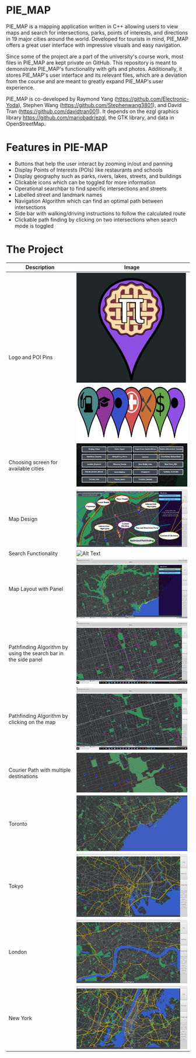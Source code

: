 # PIE_MAP
PIE_MAP is a mapping application written in C++ allowing users to view maps and search for intersections, parks, points of interests, and directions in 19 major cities around the world. Developed for tourists in mind, PIE_MAP offers a great user interface with impressive visuals and easy navigation. 

Since some of the project are a part of the university's course work, most files in PIE_MAP are kept private on GitHub. This repository is meant to demonstrate PIE_MAP's functionality with gifs and photos. Additionally, it stores PIE_MAP's user interface and its relevant files, which are a deviation from the course and are meant to greatly expand PIE_MAP's user experience.

PIE_MAP is co-developed by Raymond Yang (https://github.com/Electronic-Yoda), Stephen Wang (https://github.com/Stephenwang3801), and David Tran (https://github.com/davidtran001). 
It depends on the ezgl graphics library https://github.com/mariobadr/ezgl, the GTK library, and data in OpenStreetMap. 

# Features in PIE-MAP
- Buttons that help the user interact by zooming in/out and panning
- Display Points of Interests (POIs) like restaurants and schools
- Display geography such as parks, rivers, lakes, streets, and buildings
- Clickable icons which can be toggled for more information
- Operational searchbar to find specific intersections and streets
- Labelled street and landmark names
- Navigation Algorithm which can find an optimal path between intersections
- Side bar with walking/driving instructions to follow the calculated route
- Clickable path finding by clicking on two intersections when search mode is toggled

# The Project
| Description | Image |
|-------------|-------|
| Logo and POI Pins | <img src="https://github.com/Stephenwang3801/PIE_MAP/blob/main/images/Logo.png?raw=true" width="300" height="300"> <img src="https://github.com/Stephenwang3801/PIE_MAP/blob/main/images/Pins.png?raw=true" width="465" height="155"> |
| Choosing screen for available cities | <img src="https://github.com/Stephenwang3801/PIE_MAP/blob/main/images/Available%20Cities.png?raw=true"> |
| Map Design | <img src="https://github.com/Stephenwang3801/PIE_MAP/blob/main/images/Map%20Design.png?raw=true"> |
| Search Functionality | ![Alt Text](https://github.com/Stephenwang3801/PIE_MAP/blob/main/images/Search.gif?raw=true) |
| Map Layout with Panel | <img src="https://github.com/Stephenwang3801/PIE_MAP/blob/main/images/Map%20Layout%20With%20Panel.png?raw=true"> |
| Pathfinding Algorithm by using the search bar in the side panel | <img src="https://github.com/Stephenwang3801/PIE_MAP/blob/main/images/Direction%20Algo%20Keyboard.gif?raw=true"> | 
| Pathfinding Algorithm by clicking on the map | <img src="https://github.com/Stephenwang3801/PIE_MAP/blob/main/images/Direction%20Algo%20Clicking.gif?raw=true"> | 
| Courier Path with multiple destinations | <img src="https://github.com/Stephenwang3801/PIE_MAP/blob/main/images/Courier%20Path.png?raw=true"> | 
| Toronto | <img src="https://github.com/Stephenwang3801/PIE_MAP/blob/main/images/Toronto.png?raw=true"> | 
| Tokyo | <img src="https://github.com/Stephenwang3801/PIE_MAP/blob/main/images/Tokyo.png?raw=true"> | 
| London | <img src="https://github.com/Stephenwang3801/PIE_MAP/blob/main/images/London.png?raw=true"> | 
| New York | <img src="https://github.com/Stephenwang3801/PIE_MAP/blob/main/images/New%20York.png?raw=true"> | 
